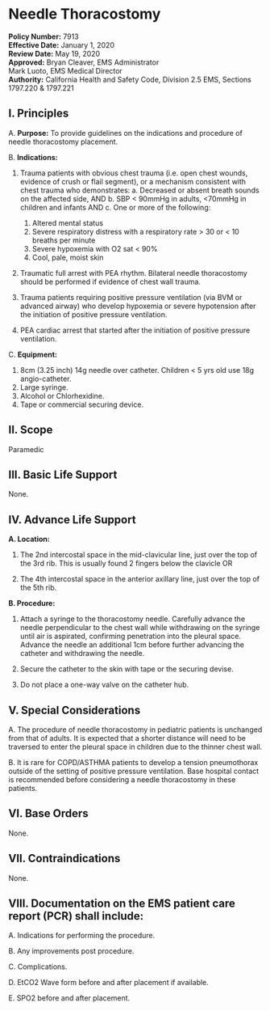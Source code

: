 # Needle Thoracostomy

**Policy Number:** 7913  
**Effective Date:** January 1, 2020  
**Review Date:** May 19, 2020  
**Approved:** Bryan Cleaver, EMS Administrator  
Mark Luoto, EMS Medical Director  
**Authority:** California Health and Safety Code, Division 2.5 EMS, Sections 1797.220 & 1797.221

## I. Principles

A. **Purpose:** To provide guidelines on the indications and procedure of needle thoracostomy placement.

B. **Indications:**

1. Trauma patients with obvious chest trauma (i.e. open chest wounds, evidence of crush or flail segment), or a mechanism consistent with chest trauma who demonstrates:
   a. Decreased or absent breath sounds on the affected side, AND
   b. SBP < 90mmHg in adults, <70mmHg in children and infants AND
   c. One or more of the following:
      1) Altered mental status
      2) Severe respiratory distress with a respiratory rate > 30 or < 10 breaths per minute
      3) Severe hypoxemia with O2 sat < 90%
      4) Cool, pale, moist skin

2. Traumatic full arrest with PEA rhythm. Bilateral needle thoracostomy should be performed if evidence of chest wall trauma.

3. Trauma patients requiring positive pressure ventilation (via BVM or advanced airway) who develop hypoxemia or severe hypotension after the initiation of positive pressure ventilation.

4. PEA cardiac arrest that started after the initiation of positive pressure ventilation.

C. **Equipment:**
1. 8cm (3.25 inch) 14g needle over catheter. Children < 5 yrs old use 18g angio-catheter.
2. Large syringe.
3. Alcohol or Chlorhexidine.
4. Tape or commercial securing device.

## II. Scope

Paramedic

## III. Basic Life Support

None.

## IV. Advance Life Support

**A. Location:**

1. The 2nd intercostal space in the mid-clavicular line, just over the top of the 3rd rib. This is usually found 2 fingers below the clavicle OR

2. The 4th intercostal space in the anterior axillary line, just over the top of the 5th rib.

**B. Procedure:**

1. Attach a syringe to the thoracostomy needle. Carefully advance the needle perpendicular to the chest wall while withdrawing on the syringe until air is aspirated, confirming penetration into the pleural space. Advance the needle an additional 1cm before further advancing the catheter and withdrawing the needle.

2. Secure the catheter to the skin with tape or the securing devise.

3. Do not place a one-way valve on the catheter hub.

## V. Special Considerations

A. The procedure of needle thoracostomy in pediatric patients is unchanged from that of adults. It is expected that a shorter distance will need to be traversed to enter the pleural space in children due to the thinner chest wall.

B. It is rare for COPD/ASTHMA patients to develop a tension pneumothorax outside of the setting of positive pressure ventilation. Base hospital contact is recommended before considering a needle thoracostomy in these patients.

## VI. Base Orders

None.

## VII. Contraindications

None.

## VIII. Documentation on the EMS patient care report (PCR) shall include:

A. Indications for performing the procedure.

B. Any improvements post procedure.

C. Complications.

D. EtCO2 Wave form before and after placement if available.

E. SPO2 before and after placement.



